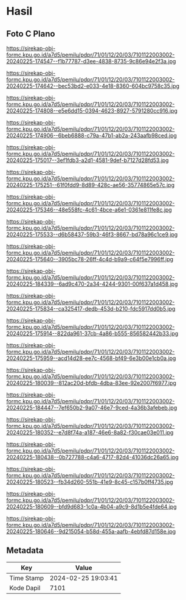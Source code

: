 # Hasil

## Foto C Plano

https://sirekap-obj-formc.kpu.go.id/a7d5/pemilu/pdpr/71/01/12/20/03/7101122003002-20240225-174547--f1b77787-d3ee-4838-8735-9c86e94e2f3a.jpg

https://sirekap-obj-formc.kpu.go.id/a7d5/pemilu/pdpr/71/01/12/20/03/7101122003002-20240225-174642--bec53bd2-e033-4e18-8360-604bc9758c35.jpg

https://sirekap-obj-formc.kpu.go.id/a7d5/pemilu/pdpr/71/01/12/20/03/7101122003002-20240225-174808--e5e6dd15-0394-4623-8927-5791280cc916.jpg

https://sirekap-obj-formc.kpu.go.id/a7d5/pemilu/pdpr/71/01/12/20/03/7101122003002-20240225-174906--6beb6888-c79a-47b1-ab2a-243aafb98ced.jpg

https://sirekap-obj-formc.kpu.go.id/a7d5/pemilu/pdpr/71/01/12/20/03/7101122003002-20240225-175017--3ef1fdb3-a2d1-4581-9def-b7127d28fd53.jpg

https://sirekap-obj-formc.kpu.go.id/a7d5/pemilu/pdpr/71/01/12/20/03/7101122003002-20240225-175251--61f0fdd9-8d89-428c-ae56-35774865e57c.jpg

https://sirekap-obj-formc.kpu.go.id/a7d5/pemilu/pdpr/71/01/12/20/03/7101122003002-20240225-175346--48e558fc-4c61-4bce-a6e1-0361e811fe8c.jpg

https://sirekap-obj-formc.kpu.go.id/a7d5/pemilu/pdpr/71/01/12/20/03/7101122003002-20240225-175533--d6b58437-59b3-46f3-8667-bd78a96c1ce9.jpg

https://sirekap-obj-formc.kpu.go.id/a7d5/pemilu/pdpr/71/01/12/20/03/7101122003002-20240225-175640--3905bc78-26ff-4c4d-b9a9-c64f5e7996ff.jpg

https://sirekap-obj-formc.kpu.go.id/a7d5/pemilu/pdpr/71/01/12/20/03/7101122003002-20240225-184339--6ad9c470-2a34-4244-9301-00f637a1d458.jpg

https://sirekap-obj-formc.kpu.go.id/a7d5/pemilu/pdpr/71/01/12/20/03/7101122003002-20240225-175834--ca325417-dedb-453d-b210-fdc5917dd0b5.jpg

https://sirekap-obj-formc.kpu.go.id/a7d5/pemilu/pdpr/71/01/12/20/03/7101122003002-20240225-175914--822da961-37cb-4a86-b555-856582442b33.jpg

https://sirekap-obj-formc.kpu.go.id/a7d5/pemilu/pdpr/71/01/12/20/03/7101122003002-20240225-175959--acd14d28-ee7c-4568-bf49-6e3b00e1cb0a.jpg

https://sirekap-obj-formc.kpu.go.id/a7d5/pemilu/pdpr/71/01/12/20/03/7101122003002-20240225-180039--812ac20d-bfdb-4dba-83ee-92e2007f6977.jpg

https://sirekap-obj-formc.kpu.go.id/a7d5/pemilu/pdpr/71/01/12/20/03/7101122003002-20240225-184447--7ef650b2-9a07-46e7-9ced-4a36b3afebeb.jpg

https://sirekap-obj-formc.kpu.go.id/a7d5/pemilu/pdpr/71/01/12/20/03/7101122003002-20240225-180352--e7d8f74a-a187-46e6-8a82-f30cae03e011.jpg

https://sirekap-obj-formc.kpu.go.id/a7d5/pemilu/pdpr/71/01/12/20/03/7101122003002-20240225-180438--0b727788-c4a6-4717-82d4-41036dc26a65.jpg

https://sirekap-obj-formc.kpu.go.id/a7d5/pemilu/pdpr/71/01/12/20/03/7101122003002-20240225-180523--fb34d260-551b-41e9-8c45-c157b0ff4735.jpg

https://sirekap-obj-formc.kpu.go.id/a7d5/pemilu/pdpr/71/01/12/20/03/7101122003002-20240225-180609--bfd9d683-1c0a-4b04-a9c9-8d1b5e4fde64.jpg

https://sirekap-obj-formc.kpu.go.id/a7d5/pemilu/pdpr/71/01/12/20/03/7101122003002-20240225-180646--9d215054-b58d-455a-aafb-4ebfd87d158e.jpg


## Metadata

| Key        | Value               |
| ---------- | ------------------- |
| Time Stamp | 2024-02-25 19:03:41 |
| Kode Dapil | 7101                |



